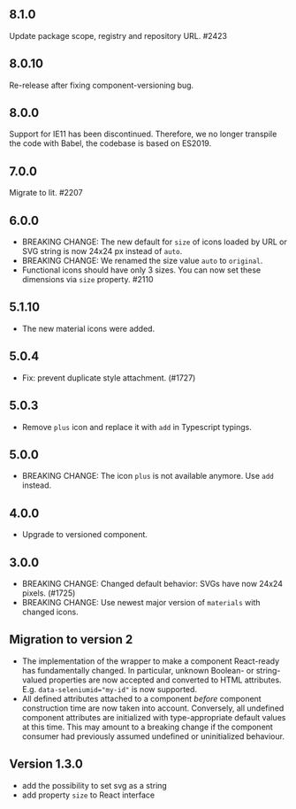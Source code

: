 ## 8.1.0

Update package scope, registry and repository URL. #2423

## 8.0.10

Re-release after fixing component-versioning bug.

## 8.0.0

Support for IE11 has been discontinued. Therefore, we no longer transpile the code with Babel, the codebase is based on ES2019.

## 7.0.0

Migrate to lit. #2207

## 6.0.0

- BREAKING CHANGE: The new default for `size` of icons loaded by URL or SVG string is now 24x24 px instead of `auto`.
- BREAKING CHANGE: We renamed the size value `auto` to `original`.
- Functional icons should have only 3 sizes. You can now set these dimensions via `size` property. #2110

## 5.1.10

- The new material icons were added.

## 5.0.4

- Fix: prevent duplicate style attachment. (#1727)

## 5.0.3

- Remove `plus` icon and replace it with `add` in Typescript typings.

## 5.0.0

- BREAKING CHANGE: The icon `plus` is not available anymore. Use `add` instead.

## 4.0.0

- Upgrade to versioned component.

## 3.0.0

- BREAKING CHANGE: Changed default behavior: SVGs have now 24x24 pixels. (#1725)
- BREAKING CHANGE: Use newest major version of `materials` with changed icons.

## Migration to version 2

- The implementation of the wrapper to make a component React-ready has
  fundamentally changed. In particular, unknown Boolean- or
  string-valued properties are now accepted and converted to HTML
  attributes. E.g. `data-seleniumid="my-id"` is now supported.
- All defined attributes attached to a component _before_ component
  construction time are now taken into account. Conversely, all undefined
  component attributes are initialized with type-appropriate default
  values at this time. This may amount to a breaking change if the
  component consumer had previously assumed undefined or uninitialized
  behaviour.

## Version 1.3.0

- add the possibility to set svg as a string
- add property `size` to React interface
